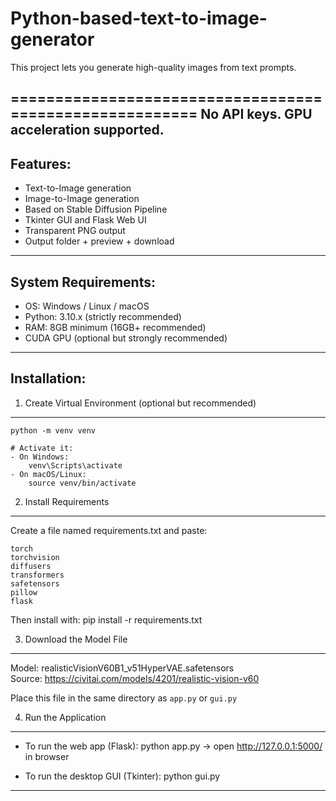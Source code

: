 # Python-based-text-to-image-generator
This project lets you generate high-quality images from text prompts.

========================================================
No API keys. GPU acceleration supported.
--------------------------------------------------------
Features:
--------------------------------------------------------
- Text-to-Image generation
- Image-to-Image generation 
- Based on Stable Diffusion Pipeline
- Tkinter GUI and Flask Web UI 
- Transparent PNG output
- Output folder + preview + download

--------------------------------------------------------
System Requirements:
--------------------------------------------------------
- OS: Windows / Linux / macOS
- Python: 3.10.x (strictly recommended)
- RAM: 8GB minimum (16GB+ recommended)
- CUDA GPU (optional but strongly recommended)

--------------------------------------------------------
Installation:
--------------------------------------------------------

1. Create Virtual Environment (optional but recommended)
--------------------------------------------------------
    python -m venv venv

    # Activate it:
    - On Windows:
        venv\Scripts\activate
    - On macOS/Linux:
        source venv/bin/activate

2. Install Requirements
--------------------------------------------------------
Create a file named requirements.txt and paste:

    torch
    torchvision
    diffusers
    transformers
    safetensors
    pillow
    flask

Then install with:
    pip install -r requirements.txt

3. Download the Model File
--------------------------------------------------------
Model: realisticVisionV60B1_v51HyperVAE.safetensors  
Source: https://civitai.com/models/4201/realistic-vision-v60

Place this file in the same directory as `app.py` or `gui.py`

4. Run the Application
--------------------------------------------------------

- To run the web app (Flask):
    python app.py
    → open http://127.0.0.1:5000/ in browser

- To run the desktop GUI (Tkinter):
    python gui.py
--------------------------------------------------------


